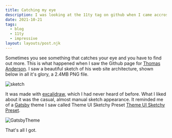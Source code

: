 ```yaml
---
title: Catching my eye
description: I was looking at the 11ty tag on github when I came accross this.
date: 2021-10-21
tags:
  - blog
  - 11ty
  - impressive
layout: layouts/post.njk
---
```

Sometimes you see something that catches your eye and you have to find out more. This is what happened when I saw the Github page for [Thomas Anderson](https://github.com/Driminary/thomas-anderson.net). I saw a beautiful sketch of his web site architecture, shown below in all it's glory, a 2.4MB PNG file.

![sketch](../../img/website.png)


It was made with [excalidraw](https://excalidraw.com), which I had never heard of before. What I liked about it was the casual, almost manual sketch appearance. It reminded me of a [Gatsby](https://www.gatsbyjs.com) theme I saw called Theme UI Sketchy Preset [Theme UI Sketchy Preset](https://github.com/beerose/theme-ui-sketchy).

![GatsbyTheme](../../img/sketch-theme.png)

That's all I got.


